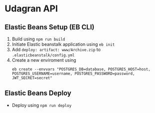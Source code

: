 # Udagran API

## Elastic Beans Setup (EB CLI)
1. Build using `npm run build`
2. Initiate Elastic beanstalk application using `eb init`
3. Add `deploy: artifact: www/Archive.zip` to `.elasticbeanstalk/config.yml`
4. Create a new enviroment using
   ```
   eb create --envvars "POSTGRES_DB=database, POSTGRES_HOST=host, POSTGRES_USERNAME=username, POSTGRES_PASSWORD=password, JWT_SECRET=secret"
   ```

## Elastic Beans Deploy
- Deploy using `npm run deploy`
